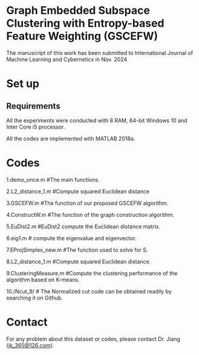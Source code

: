 # Graph Embedded Subspace Clustering with Entropy-based Feature Weighting (GSCEFW)
The manuscript of this work has been submitted to International Journal of Machine Learning and Cybernetics in Nov. 2024

# Set up
## Requirements
All the experiments were conducted with 8 RAM, 64-bit Windows 10 and Inter Core i5 processor. 

All the codes are implemented with MATLAB 2018a. 

# Codes  
1.demo_once.m #The main functions.

2.L2_distance_1.m  #Compute squared Euclidean distance

3.GSCEFW.m #The function of our proposed GSCEFW algorithm.

4.ConstructW.m  #The function of the graph construction algorithm.

5.EuDist2.m #EuDist2 compute the Euclidean distance matrix.

6.eig1.m # compute the eigenvalue and eigenvector.

7.EProjSimplex_new.m #The function used to solve for S.

8.L2_distance_1.m #Compute squared Euclidean distance.

9.ClusteringMeasure.m #Compute the clustering performance of the algorithm based on K-means.

10./Ncut_9/ # The Normalized cut code can be obtained readily by searching it on Github.

# Contact
For any problem about this dataset or codes, please contact Dr. Jiang (jk_365@126.com).
